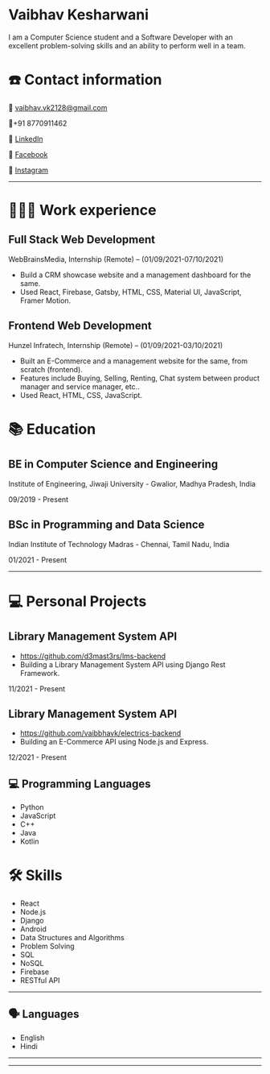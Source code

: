 # Vaibhav Kesharwani

I am a Computer Science student and a Software Developer with an excellent problem-solving skills and an ability to perform well in a team.

# ☎️ Contact information

📧 vaibhav.vk2128@gmail.com

📱+91 8770911462

🔗 [LinkedIn](https://www.linkedin.com/in/vaibhav-kesharwani-5b8137111/)

🔗 [Facebook](https://www.facebook.com/vaibhav.vk28/)

🔗 [Instagram](https://www.instagram.com/vk_2128/)

---

# **👩🏻‍💻** Work experience

## Full Stack Web Development

WebBrainsMedia, Internship (Remote) – (01/09/2021-07/10/2021)

- Build a CRM showcase website and a management dashboard for the same.
- Used React, Firebase, Gatsby, HTML, CSS, Material UI, JavaScript, Framer Motion.

## Frontend Web Development

Hunzel Infratech, Internship (Remote) – (01/09/2021-03/10/2021)

- Built an E-Commerce and a management website for the same, from scratch (frontend).
- Features include Buying, Selling, Renting, Chat system between product manager and service manager, etc..
- Used React, HTML, CSS, JavaScript.

# 📚 Education

## **BE in Computer Science and Engineering**

Institute of Engineering, Jiwaji University -
Gwalior, Madhya Pradesh, India

09/2019 - Present

## **BSc in Programming and Data Science**

Indian Institute of Technology Madras -
Chennai, Tamil Nadu, India

01/2021 - Present

---

# 💻 Personal Projects

## Library Management System API

- https://github.com/d3mast3rs/lms-backend
- Building a Library Management System API using Django Rest Framework.

11/2021 - Present

## Library Management System API

- https://github.com/vaibbhavk/electrics-backend
- Building an E-Commerce API using Node.js and Express.

12/2021 - Present

## 💻 Programming Languages

- Python
- JavaScript
- C++
- Java
- Kotlin

# 🛠 Skills

- React
- Node.js
- Django
- Android
- Data Structures and Algorithms
- Problem Solving
- SQL
- NoSQL
- Firebase
- RESTful API

---

## 🗣 Languages

- English
- Hindi

---

---
